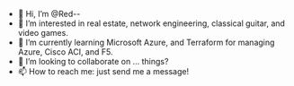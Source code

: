 - 👋 Hi, I’m @Red--
- 👀 I’m interested in real estate, network engineering, classical guitar, and video games.
- 🌱 I’m currently learning Microsoft Azure, and Terraform for managing Azure, Cisco ACI, and F5. 
- 💞️ I’m looking to collaborate on ... things?
- 📫 How to reach me: just send me a message!

<!---
Red--/Red-- is a ✨ special ✨ repository because its `README.md` (this file) appears on your GitHub profile.
You can click the Preview link to take a look at your changes.
--->
